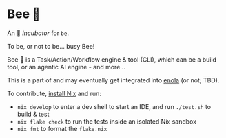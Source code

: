 # Bee 🐝

An 🐣 _incubator_ for `be`.

To be, or not to be… busy Bee!

Bee 🐝 is a Task/Action/Workflow engine & tool (CLI), which can be a build tool, or an agentic AI engine - and more...

This is a part of and may eventually get integrated into [enola](https://github.com/enola-dev/enola) (or not; TBD).

To contribute, [install Nix](https://zero-to-nix.com/start/install/) and run:

* `nix develop` to enter a dev shell to start an IDE, and run `./test.sh` to build & test
* `nix flake check` to run the tests inside an isolated Nix sandbox
* `nix fmt` to format the `flake.nix`
